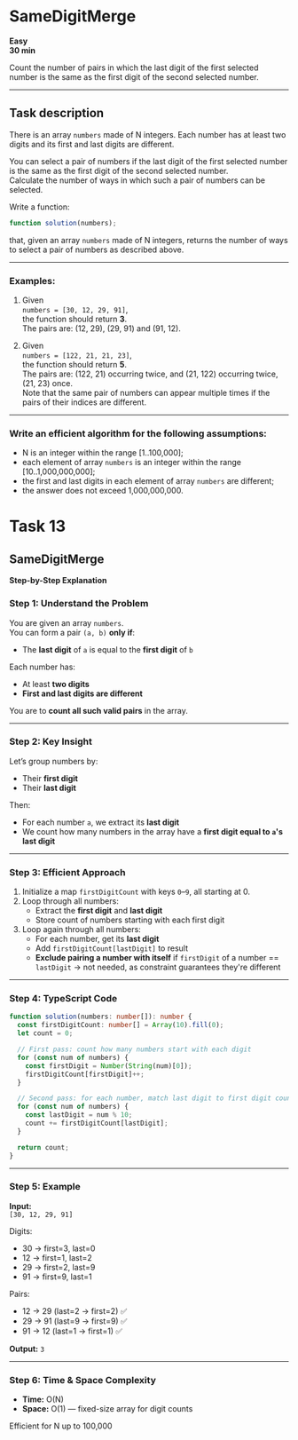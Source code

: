 # SameDigitMerge

**Easy**  
**30 min**

Count the number of pairs in which the last digit of the first selected number is the same as the first digit of the second selected number.

---

## Task description

There is an array `numbers` made of N integers. Each number has at least two digits and its first and last digits are different.

You can select a pair of numbers if the last digit of the first selected number is the same as the first digit of the second selected number.  
Calculate the number of ways in which such a pair of numbers can be selected.

Write a function:

``` ts
function solution(numbers);
```

that, given an array `numbers` made of N integers, returns the number of ways to select a pair of numbers as described above.

---

### Examples:

1. Given  
   `numbers = [30, 12, 29, 91]`,  
   the function should return **3**.  
   The pairs are: (12, 29), (29, 91) and (91, 12).

2. Given  
   `numbers = [122, 21, 21, 23]`,  
   the function should return **5**.  
   The pairs are: (122, 21) occurring twice, and (21, 122) occurring twice, (21, 23) once.  
   Note that the same pair of numbers can appear multiple times if the pairs of their indices are different.

---

### Write an efficient algorithm for the following assumptions:

- N is an integer within the range [1..100,000];
- each element of array `numbers` is an integer within the range [10..1,000,000,000];
- the first and last digits in each element of array `numbers` are different;
- the answer does not exceed 1,000,000,000.


# Task 13

## SameDigitMerge

**Step-by-Step Explanation**

### Step 1: Understand the Problem

You are given an array `numbers`.  
You can form a pair `(a, b)` **only if**:
- The **last digit** of `a` is equal to the **first digit** of `b`

Each number has:
- At least **two digits**
- **First and last digits are different**

You are to **count all such valid pairs** in the array.

---

### Step 2: Key Insight

Let’s group numbers by:
- Their **first digit**
- Their **last digit**

Then:
- For each number `a`, we extract its **last digit**
- We count how many numbers in the array have a **first digit equal to `a`'s last digit**

---

### Step 3: Efficient Approach

1. Initialize a map `firstDigitCount` with keys `0`–`9`, all starting at 0.
2. Loop through all numbers:
   - Extract the **first digit** and **last digit**
   - Store count of numbers starting with each first digit
3. Loop again through all numbers:
   - For each number, get its **last digit**
   - Add `firstDigitCount[lastDigit]` to result
   - **Exclude pairing a number with itself** if `firstDigit` of a number == `lastDigit` → not needed, as constraint guarantees they're different

---

### Step 4: TypeScript Code

```ts
function solution(numbers: number[]): number {
  const firstDigitCount: number[] = Array(10).fill(0);
  let count = 0;

  // First pass: count how many numbers start with each digit
  for (const num of numbers) {
    const firstDigit = Number(String(num)[0]);
    firstDigitCount[firstDigit]++;
  }

  // Second pass: for each number, match last digit to first digit counts
  for (const num of numbers) {
    const lastDigit = num % 10;
    count += firstDigitCount[lastDigit];
  }

  return count;
}
```

---

### Step 5: Example

**Input:**  
`[30, 12, 29, 91]`

Digits:
- 30 → first=3, last=0
- 12 → first=1, last=2
- 29 → first=2, last=9
- 91 → first=9, last=1

Pairs:
- 12 → 29 (last=2 → first=2) ✅
- 29 → 91 (last=9 → first=9) ✅
- 91 → 12 (last=1 → first=1) ✅

**Output:** `3`

---

### Step 6: Time & Space Complexity

- **Time:** O(N)
- **Space:** O(1) — fixed-size array for digit counts

Efficient for N up to 100,000
